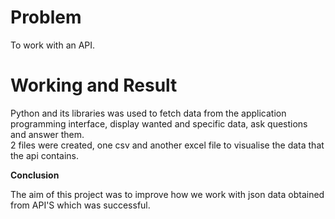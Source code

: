 # Problem
To work with an API.

# Working and Result
Python and its libraries was used to fetch data from the application programming interface, display wanted and specific data, ask questions and answer them.  
2 files were created, one csv and another excel file to visualise the data that the api contains.

**Conclusion**  

The aim of this project was to improve how we work with json data obtained from API'S which was successful.

